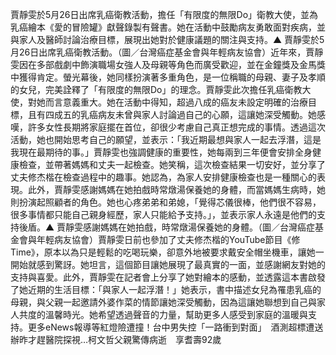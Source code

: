 賈靜雯於5月26日出席乳癌衛教活動，擔任「有限度的無限Do」衛教大使，並為乳癌繪本《愛的冒險罐》獻聲錄製有聲書。她在活動中鼓勵病友勇敢面對疾病，並與家人及醫師討論治療目標，展現出她對於健康議題的關注與支持。▲ 賈靜雯於5月26日出席乳癌衛教活動。（圖／台灣癌症基金會與年輕病友協會）近年來，賈靜雯因在多部戲劇中飾演職場女強人及母親等角色而廣受歡迎，並在金鐘獎及金馬獎中獲得肯定。螢光幕後，她同樣扮演著多重角色，是一位稱職的母親、妻子及孝順的女兒，完美詮釋了「有限度的無限Do」的理念。賈靜雯此次擔任乳癌衛教大使，對她而言意義重大。她在活動中得知，超過八成的癌友未設定明確的治療目標，且有四成五的乳癌病友未曾與家人討論過自己的心願，這讓她深受觸動。她感嘆，許多女性長期將家庭擺在首位，卻很少考慮自己真正想完成的事情。透過這次活動，她也開始思考自己的願望，並表示：「我近期最想與家人一起去浮潛，這是我現在最期待的事。」賈靜雯也強調健康的重要性，她每兩到三年便會安排全身健康檢查，並帶著媽媽和丈夫一起檢查。她笑稱，這次檢查結果一切安好，並分享了丈夫修杰楷在檢查過程中的趣事。她認為，為家人安排健康檢查也是一種關心的表現。此外，賈靜雯感謝媽媽在她拍戲時常燉湯保養她的身體，而當媽媽生病時，她則扮演起照顧者的角色。她也心疼弟弟和弟媳，「覺得芯儀很棒，他們很不容易，很多事情都只能自己親身經歷，家人只能給予支持。」，並表示家人永遠是他們的支持後盾。▲ 賈靜雯感謝媽媽在她拍戲，時常燉湯保養她的身體。（圖／台灣癌症基金會與年輕病友協會）賈靜雯日前也參加了丈夫修杰楷的YouTube節目《修Time》，原本以為只是輕鬆的吃喝玩樂，卻意外地被要求戴安全帽坐機車，讓她一開始就感到驚訝。她坦言，這個節目讓她展現了最真實的一面，並感謝網友對她的支持與喜愛。此外，賈靜雯在記者會上分享了她對繪本的感動，並透露這本書啟發了她近期的生活目標：「與家人一起浮潛！」她表示，書中描述女兒為罹患乳癌的母親，與父親一起邀請外婆作菜的情節讓她深受觸動，因為這讓她聯想到自己與家人共度的溫馨時光。她希望透過聲音的力量，幫助更多人感受到家庭的溫暖與支持。更多eNews報導等紅燈險遭撞！台中男失控「一路衝到對面」　酒測超標遭送辦昨才趕醫院探視…柯文哲父親驚傳病逝　享耆壽92歲